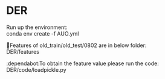 # DER
Run up the environment:  
conda env create -f AUO.yml  

:file_folder:Features of old_train/old_test/0802 are in below folder:  
DER/features 

:dependabot:To obtain the feature value please run the code:  
DER/code/loadpickle.py  
